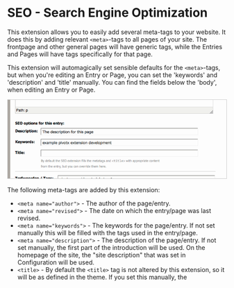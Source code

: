 SEO - Search Engine Optimization
================================

This extension allows you to easily add several meta-tags to your website. It does
this by adding relevant `<meta>`-tags to all pages of your site. The frontpage and
other general pages will have generic tags, while the Entries and Pages will have
tags specifically for that page.

This extension will automagically set sensible defaults for the `<meta>`-tags,
but when you're editing an Entry or Page, you can set the 'keywords' and 'description'
and 'title' manually. You can find the fields below the 'body', when editing an
Entry or Page.

<img src="extensions/seo/docs/seo.png" alt="screenshot" style='border: 1px solid #CCC;'/>

The following meta-tags are added by this extension:

- `<meta name="author">` - The author of the page/entry.
- `<meta name="revised">` - The date on which the entry/page was last revised.
- `<meta name="keywords">` - The keywords for the page/entry. If not set manually
  this will be filled with the tags used in the entry/page.
- `<meta name="description">` - The description of the page/entry. If not set
  manually, the first part of the introduction will be used. On the homepage of 
  the site, the "site description" that was set in Configuration will be used.
- `<title>` - By default the `<title>` tag is not altered by this extension, so
  it will be as defined in the theme. If you set this manually, the <title>-tag
  in the HTML will be changed by the extension.

Note that this extension will _not_ magically make your site be the first result
on Google, whenever someone is searching for a term that is used on your site.
Having the search engines give your site a good ranking takes a lot of work, and
this extension takes care of _some_ of that work.
Here are some other things you might want to look into, if you want to make sure
that your site is indexed properly in the search engines:

 - Write relevant content.
 - Make sure your HTML is semantic. Use `<h1>` for the first header, etc.
 - Enable 'mod_rewrite' on your website.
 - Don't be fooled by people who tell you they can get your site to a top position without effort.
 - Write relevant content. (this is so important, it's listed twice)

To learn more about properly optimizing your site for the search engines, read this
relevant document by Google "[Search Engine Optimization Starter Guide](http://www.google.com/webmasters/docs/search-engine-optimization-starter-guide.pdf)"
